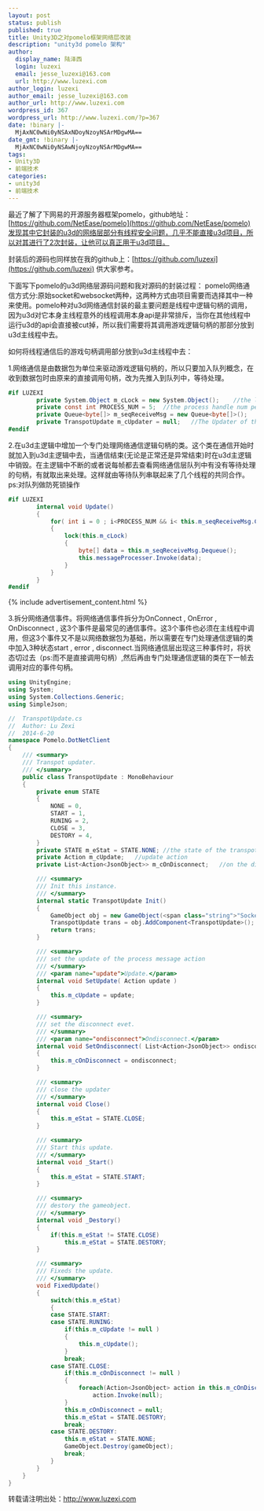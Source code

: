 ```yaml
---
layout: post
status: publish
published: true
title: Unity3D之对pomelo框架网络层改装
description: "unity3d pomelo 架构"
author:
  display_name: 陆泽西
  login: luzexi
  email: jesse_luzexi@163.com
  url: http://www.luzexi.com
author_login: luzexi
author_email: jesse_luzexi@163.com
author_url: http://www.luzexi.com
wordpress_id: 367
wordpress_url: http://www.luzexi.com/?p=367
date: !binary |-
  MjAxNC0wNi0yNSAxNDoyNzoyNSArMDgwMA==
date_gmt: !binary |-
  MjAxNC0wNi0yNSAwNjoyNzoyNSArMDgwMA==
tags:
- Unity3D
- 前端技术
categories:
- unity3d
- 前端技术
---
```

最近了解了下网易的开源服务器框架pomelo，github地址：[https://github.com/NetEase/pomelo](https://github.com/NetEase/pomelo)发现其中它封装的u3d的网络层部分有线程安全问题，几乎不能直接u3d项目，所以对其进行了2次封装，让他可以真正用于u3d项目。

封装后的源码也同样放在我的github上：[https://github.com/luzexi](https://github.com/luzexi) 供大家参考。

下面写下pomelo的u3d网络层源码问题和我对源码的封装过程：
pomelo网络通信方式分:原始socket和websocket两种，这两种方式由项目需要而选择其中一种来使用。pomelo种对u3d网络通信封装的最主要问题是线程中逻辑句柄的调用，因为u3d对它本身主线程意外的线程调用本身api是非常排斥，当你在其他线程中运行u3d的api会直接被cut掉，所以我们需要将其调用游戏逻辑句柄的那部分放到u3d主线程中去。

如何将线程通信后的游戏句柄调用部分放到u3d主线程中去：

1.网络通信是由数据包为单位来驱动游戏逻辑句柄的，所以只要加入队列概念，在收到数据包时由原来的直接调用句柄，改为先推入到队列中，等待处理。

``` c#
#if LUZEXI
        private System.Object m_cLock = new System.Object();    //the lock object
        private const int PROCESS_NUM = 5;  //the process handle num per fps
        private Queue<byte[]> m_seqReceiveMsg = new Queue<byte[]>();    //the message queue
        private TranspotUpdate m_cUpdater = null;   //The Updater of the message queue
#endif
```

2.在u3d主逻辑中增加一个专门处理网络通信逻辑句柄的类。这个类在通信开始时就加入到u3d主逻辑中去，当通信结束(无论是正常还是异常结束)时在u3d主逻辑中销毁。在主逻辑中不断的或者说每帧都去查看网络通信层队列中有没有等待处理的句柄，有就取出来处理。这样就由等待队列串联起来了几个线程的共同合作。ps:对队列做防死锁操作

``` c#
#if LUZEXI
        internal void Update()
        {
            for( int i = 0 ; i<PROCESS_NUM && i< this.m_seqReceiveMsg.Count; i++)
            {
                lock(this.m_cLock)
                {
                    byte[] data = this.m_seqReceiveMsg.Dequeue();
                    this.messageProcesser.Invoke(data);
                }
            }
        }
#endif
```

{% include advertisement_content.html %}

3.拆分网络通信事件。将网络通信事件拆分为OnConnect , OnError , OnDisconnect , 这3个事件是最常见的通信事件。这3个事件也必须在主线程中调用，但这3个事件又不是以网络数据包为基础，所以需要在专门处理通信逻辑的类中加入3种状态start , error , disconnect.当网络通信层出现这三种事件时，将状态切过去（ps:而不是直接调用句柄）,然后再由专门处理通信逻辑的类在下一帧去调用对应的事件句柄。

``` c#
using UnityEngine;
using System;
using System.Collections.Generic;
using SimpleJson;

//  TranspotUpdate.cs
//  Author: Lu Zexi
//  2014-6-20
namespace Pomelo.DotNetClient
{
    /// <summary>
    /// Transpot updater.
    /// </summary>
    public class TranspotUpdate : MonoBehaviour
    {
        private enum STATE
        {
            NONE = 0,
            START = 1,
            RUNING = 2,
            CLOSE = 3,
            DESTORY = 4,
        }
        private STATE m_eStat = STATE.NONE; //the state of the transpotUpdate
        private Action m_cUpdate;   //update action
        private List<Action<JsonObject>> m_cOnDisconnect;   //on the disconnect

        /// <summary>
        /// Init this instance.
        /// </summary>
        internal static TranspotUpdate Init()
        {
            GameObject obj = new GameObject(<span class="string">"Socket");
            TranspotUpdate trans = obj.AddComponent<TranspotUpdate>();
            return trans;
        }

        /// <summary>
        /// set the update of the process message action
        /// </summary>
        /// <param name="update">Update.</param>
        internal void SetUpdate( Action update )
        {
            this.m_cUpdate = update;
        }

        /// <summary>
        /// set the disconnect evet.
        /// </summary>
        /// <param name="ondisconnect">Ondisconnect.</param>
        internal void SetOndisconnect( List<Action<JsonObject>> ondisconnect )
        {
            this.m_cOnDisconnect = ondisconnect;
        }

        /// <summary>
        /// close the updater
        /// </summary>
        internal void Close()
        {
            this.m_eStat = STATE.CLOSE;
        }

        /// <summary>
        /// Start this update.
        /// </summary>
        internal void _Start()
        {
            this.m_eStat = STATE.START;
        }

        /// <summary>
        /// destory the gameobject.
        /// </summary>
        internal void _Destory()
        {
            if(this.m_eStat != STATE.CLOSE)
                this.m_eStat = STATE.DESTORY;
        }

        /// <summary>
        /// Fixeds the update.
        /// </summary>
        void FixedUpdate()
        {
            switch(this.m_eStat)
            {
            case STATE.START:
            case STATE.RUNING:
                if(this.m_cUpdate != null )
                {
                    this.m_cUpdate();
                }
                break;
            case STATE.CLOSE:
                if(this.m_cOnDisconnect != null )
                {
                    foreach(Action<JsonObject> action in this.m_cOnDisconnect)
                        action.Invoke(null);
                }
                this.m_cOnDisconnect = null;
                this.m_eStat = STATE.DESTORY;
                break;
            case STATE.DESTORY:
                this.m_eStat = STATE.NONE;
                GameObject.Destroy(gameObject);
                break;
            }
        }
    }
}
```

转载请注明出处：http://www.luzexi.com
